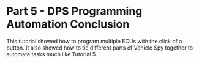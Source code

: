 # Part 5 - DPS Programming Automation Conclusion

This tutorial showed how to program multiple ECUs with the click of a button. It also showed how to tie different parts of Vehicle Spy together to automate tasks much like Tutorial 5.

